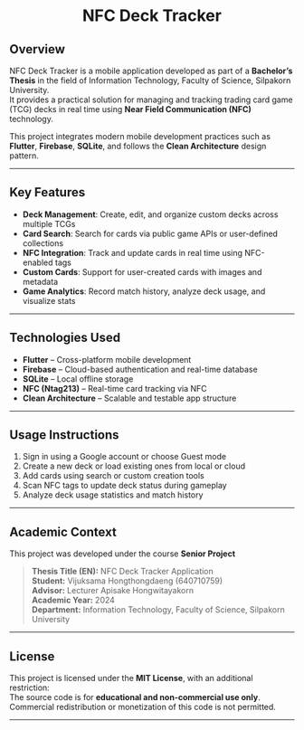 <h1 align="center">NFC Deck Tracker</h1>

## Overview

NFC Deck Tracker is a mobile application developed as part of a **Bachelor’s Thesis** in the field of Information Technology, Faculty of Science, Silpakorn University.  
It provides a practical solution for managing and tracking trading card game (TCG) decks in real time using **Near Field Communication (NFC)** technology.

This project integrates modern mobile development practices such as **Flutter**, **Firebase**, **SQLite**, and follows the **Clean Architecture** design pattern. 

---

## Key Features

- **Deck Management**: Create, edit, and organize custom decks across multiple TCGs  
- **Card Search**: Search for cards via public game APIs or user-defined collections  
- **NFC Integration**: Track and update cards in real time using NFC-enabled tags  
- **Custom Cards**: Support for user-created cards with images and metadata  
- **Game Analytics**: Record match history, analyze deck usage, and visualize stats

---

## Technologies Used

- **Flutter** – Cross-platform mobile development  
- **Firebase** – Cloud-based authentication and real-time database  
- **SQLite** – Local offline storage  
- **NFC (Ntag213)** – Real-time card tracking via NFC  
- **Clean Architecture** – Scalable and testable app structure

---

## Usage Instructions

1. Sign in using a Google account or choose Guest mode  
2. Create a new deck or load existing ones from local or cloud  
3. Add cards using search or custom creation tools  
4. Scan NFC tags to update deck status during gameplay  
5. Analyze deck usage statistics and match history

---

## Academic Context

This project was developed under the course **Senior Project**  
> **Thesis Title (EN):** NFC Deck Tracker Application  
> **Student:** Vijuksama Hongthongdaeng (640710759)  
> **Advisor:** Lecturer Apisake Hongwitayakorn  
> **Academic Year:** 2024  
> **Department:** Information Technology, Faculty of Science, Silpakorn University

---

## License

This project is licensed under the **MIT License**, with an additional restriction:  
The source code is for **educational and non-commercial use only**.  
Commercial redistribution or monetization of this code is not permitted.

---
